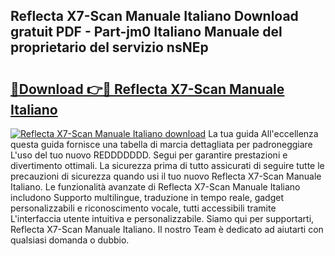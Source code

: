 ## Reflecta X7-Scan Manuale Italiano Download gratuit PDF - Part-jm0 Italiano Manuale del proprietario del servizio nsNEp

# <h2><a href="http://df91u1e.blite.top/?on=Reflecta+X7-Scan+Manuale+Italiano">🔗Download 👉🔴 Reflecta X7-Scan Manuale Italiano</a></h2>

[![Reflecta X7-Scan Manuale Italiano download](https://i.imgur.com/lujVjoI.png)](http://df91u1e.blite.top/?on=Reflecta+X7-Scan+Manuale+Italiano)
La tua guida All'eccellenza questa guida fornisce una tabella di marcia dettagliata per padroneggiare L'uso del tuo nuovo REDDDDDDD. Segui per garantire prestazioni e divertimento ottimali. La sicurezza prima di tutto assicurati di seguire tutte le precauzioni di sicurezza quando usi il tuo nuovo Reflecta X7-Scan Manuale Italiano. Le funzionalità avanzate di Reflecta X7-Scan Manuale Italiano includono Supporto multilingue, traduzione in tempo reale, gadget personalizzabili e riconoscimento vocale, tutti accessibili tramite L'interfaccia utente intuitiva e personalizzabile. Siamo qui per supportarti, Reflecta X7-Scan Manuale Italiano. Il nostro Team è dedicato ad aiutarti con qualsiasi domanda o dubbio.
